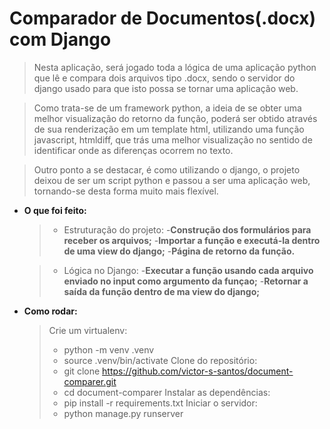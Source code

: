 # Comparador de Documentos(.docx) com Django
> Nesta aplicação, será jogado toda a lógica de uma aplicação python que lê e compara dois arquivos tipo .docx, sendo o servidor do django usado para que isto possa se tornar uma aplicação web.

> Como trata-se de um framework python, a ideia de se obter uma melhor visualização do retorno da função, poderá ser obtido através de sua renderização em um template html, utilizando uma função javascript, htmldiff, que trás uma melhor visualização no sentido de identificar onde as diferenças ocorrem no texto.

>Outro ponto a se destacar, é como utilizando o django, o projeto deixou de ser um script python e passou a ser uma aplicação web, tornando-se desta forma muito mais flexível.

* __O que foi feito:__
    >- Estruturação do projeto:
    >   -__Construção dos formulários para receber os arquivos;__
    >   -__Importar a função e executá-la dentro de uma view do django;__
    >   -__Página de retorno da função.__

    >- Lógica no Django:
    >   -__Executar a função usando cada arquivo enviado no input como argumento da funçao;__
    >   -__Retornar a saída da função dentro de ma view do django;__

* __Como rodar:__
    > Crie um virtualenv:
    >   - python -m venv .venv
    >   - source .venv/bin/activate
    > Clone do repositório:
    >   - git clone https://github.com/victor-s-santos/document-comparer.git
    >   - cd document-comparer
    > Instalar as dependências:
    >   - pip install -r requirements.txt
    > Iniciar o servidor:
    >   - python manage.py runserver